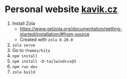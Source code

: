 # Personal website [kavik.cz](https://kavik.cz/)

1. Install Zola
    - https://www.getzola.org/documentation/getting-started/installation/#from-source
    - Created with `zola 0.20.0`
2. `zola serve`
3. Go to `themes/kita`
4. `npm install`
5. `npm install -D tailwindcss@3`
6. `npm run dev`
7. `zola build`
